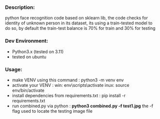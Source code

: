 
### **Description:**
python face recognition code based on sklearn lib, the code checks for identity of unknown person in its dataset, its using a train-tested model to do so, by default the train-test balance is 70% for train and 30% for testing

### Dev Environment:
- Python3.x (tested on 3.11)
- tested on ubuntu

### Usage:
- make VENV using this command : 
	 python3 -m venv env
- activate your VENV : 
	 win: env\scripts\activate
	 inux: source env/bin/activate
- install dependencies from requirements.txt :
	 pip install -r requirements.txt
- run combined.py via python :
	 **python3 combined.py -f test1.jpg**
	 the -f flag used to locate the testing image file